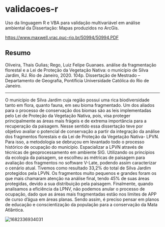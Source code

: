 # validacoes-r
Uso da linguagem R e VBA para validação multivariável em análise ambiental da Dissertação:
Mapas produzidos no ArcGis.

https://www.maxwell.vrac.puc-rio.br/50994/50994.PDF

Resumo
--
Oliveira, Thais Gulias; Rego, Luiz Felipe Guanaes. análise da fragmentação
florestal e a Lei de Proteção da Vegetação Nativa: o município de Silva
Jardim, RJ. Rio de Janeiro, 2020. 104p. Dissertação de Mestrado –
Departamento de Geografia, Pontifícia Universidade Católica do Rio de
Janeiro.

---
O município de Silva Jardim cuja região possui uma rica biodiversidade tanto
em flora, quanto fauna, em seu bioma fragmentado. Um dos aliados para o processo
de conservação dos biomas são as leis implementadas pelo Lei de Proteção da
Vegetação Nativa, pois, visa proteger principalmente as áreas mais frágeis e de
extrema importância para a recuperação da paisagem. Nesse sentido essa
dissertação teve por objetivo avaliar o potencial de conservação a partir da
integração da análise dos fragmentos florestais e da Lei de Proteção da Vegetação
Nativa- LPVN. Para isso, a metodologia se debruçou em levantado todo o processo
histórico de ocupação do município. Espacializar a LPVN através de técnicas de
geoprocessamento em ambiente SIG. Utilizando os princípios da ecologia da
paisagem, se escolheu as métricas de paisagem para avaliação dos fragmentos no
software V-Late, podendo assim caracterizar o cenário atual. Tivemos como
resultado 33,2% do total de Silva Jardim protegidos pela LPVN. Os fragmentos
muito pequenos e grandes foram os que mais chamaram atenção na análise final,
tendo 45% de suas áreas protegidas, devido a sua distribuição pela paisagem.
Finalmente, quando analisamos a eficiência da LPNV, não podemos anular o
processo de ocupação, dado que as áreas mais fragmentadas estão nos limites de
APP de curso d’água em áreas planas. Sendo assim, é preciso pensar em planos de
educação e conscientização da população para a conservação da Mata Atlântica.



![1682336934031](https://github.com/thaisgulias/validacoes-r/assets/122481212/e20f2f17-62c1-4b40-a384-6bd29c732c27)




